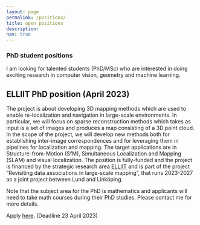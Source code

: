 ```yaml
---
layout: page
permalink: /positions/
title: open positions
description:
nav: true
---
```


### PhD student positions
I am looking for talented students (PhD/MSc) who are interested in doing exciting research in computer vision, geometry and machine learning.


## ELLIIT PhD position (April 2023)
The project is about developing 3D mapping methods which are used to enable re-localization and navigation in large-scale environments. In particular, we will focus on sparse reconstruction methods which takes as input is a set of images and produces a map consisting of a 3D point cloud. In the scope of the project, we will develop new methods both for establishing inter-image correspondences and for leveraging them in pipelines for localization and mapping. The target applications are in Structure-from-Motion (SfM), Simultaneous Localization and Mapping (SLAM) and visual localization. The position is fully-funded and the project is financed by the strategic research area [ELLIIT](https://www.elliit.se) and is part of the project “Revisiting data associations in large-scale mapping”, that runs 2023-2027 as a joint project between Lund and Linköping.

Note that the subject area for the PhD is mathematics and applicants will need to take math courses during their PhD studies. Please contact me for more details.

Apply [here](https://lu.varbi.com/en/what:job/jobID:602187/). (Deadline 23 April 2023)
